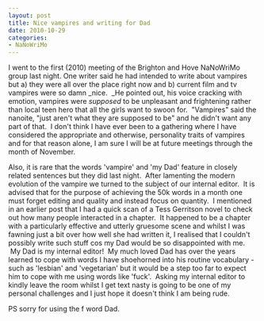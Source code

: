 ```yaml
---
layout: post
title: Nice vampires and writing for Dad
date: 2010-10-29
categories:
- NaNoWriMo
---
```


I went to the first (2010) meeting of the Brighton and Hove NaNoWriMo group last night. One writer said he had intended to write about vampires but a) they were all over the place right now and b) current film and tv vampires were so damn _nice.  _He pointed out, his voice cracking with emotion, vampires were _supposed_ to be unpleasant and frightening rather than local teen hero that all the girls want to swoon for.  "Vampires" said the nanoite, "just aren't what they are supposed to be" and he didn't want any part of that.  I don't think I have ever been to a gathering where I have considered the appropriate and otherwise, personality traits of vampires and for that reason alone, I am sure I will be at future meetings through the month of November.

Also, it is rare that the words 'vampire' and 'my Dad' feature in closely related sentences but they did last night.  After lamenting the modern evolution of the vampire we turned to the subject of our internal editor.  It is advised that for the purpose of achieving the 50k words in a month one must forget editing and quality and instead focus on quantity.  I mentioned in an earlier post that I had a quick scan of a Tess Gerritson novel to check out how many people interacted in a chapter.  It happened to be a chapter with a particularly effective and utterly gruesome scene and whilst I was fawning just a bit over how well she had written it, I realised that I couldn't possibly write such stuff cos my Dad would be so disappointed with me.  My Dad is my internal editor!  My much loved Dad has over the years learned to cope with words I have shoehorned into his routine vocabulary - such as 'lesbian' and 'vegetarian' but it would be a step too far to expect him to cope with me using words like 'fuck'.  Asking my internal editor to kindly leave the room whilst I get text nasty is going to be one of my personal challenges and I just hope it doesn't think I am being rude.

PS sorry for using the f word Dad.
